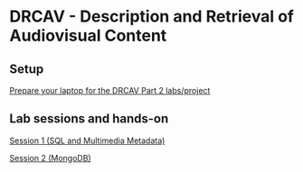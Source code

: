 # DRCAV - Description and Retrieval of Audiovisual Content

## Setup

[Prepare your laptop for the DRCAV Part 2 labs/project](./yourmachine.md)

## Lab sessions and hands-on

<!--[Hands-on 1 (API of the NASA Image and Video Library)](./api_hands_on/README.md)-->


[Session 1 (SQL and Multimedia Metadata)](./mysql/README.md)

[Session 2 (MongoDB)](./mongodb/README.md)




